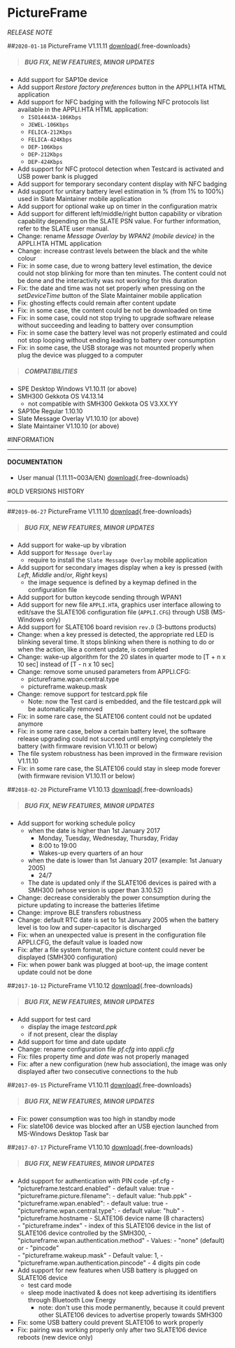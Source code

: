 # PictureFrame
*RELEASE NOTE*

##`2020-01-18` PictureFrame V1.11.11 [download](slate106/pictureframe/pictureframe-slate106-setup-1.11.11.rpk){.free-downloads}      
>##### **BUG FIX, NEW FEATURES, MINOR UPDATES**
- Add support for SAP10e device
- Add support *Restore factory preferences* button in the APPLI.HTA HTML application
- Add support for NFC badging with the following NFC protocols list available in the APPLI.HTA HTML application: 
    - `ISO14443A-106Kbps`
    - `JEWEL-106Kbps`
    - `FELICA-212Kbps`
    - `FELICA-424Kbps`
    - `DEP-106Kbps`
    - `DEP-212Kbps`
    - `DEP-424Kbps`
- Add support for NFC protocol detection when Testcard is activated and USB power bank is plugged
- Add support for temporary secondary content display with NFC badging
- Add support for unitary battery level estimation in % (from 1% to 100%) used in Slate Maintainer mobile application
- Add support for optional wake up on timer in the configuration matrix  
- Add support for different left/middle/right button capability or vibration capability depending on the SLATE PSN value. For further information, refer to the SLATE user manual.
- Change: rename *Message Overlay* by *WPAN2 (mobile device)* in the APPLI.HTA HTML application
- Change: increase contrast levels between the black and the white colour
- Fix: in some case, due to wrong battery level estimation, the device could not stop blinking for more than ten minutes. The content could not be done and the interactivity was not working for this duration 
- Fix: the date and time was not set properly when pressing on the *setDeviceTime* button of the Slate Maintainer mobile application 
- Fix: ghosting effects could remain after content update
- Fix: in some case, the content could be not be downloaded on time
- Fix: in some case, could not stop trying to upgrade software release without succeeding and leading to battery over consumption
- Fix: in some case the battery level was not properly estimated and could not stop looping without ending leading to battery over consumption 
- Fix: in some case, the USB storage was not mounted properly when plug the device was plugged to a computer    
>##### **COMPATIBILITIES**
- SPE Desktop Windows V1.10.11 (or above)
- SMH300 Gekkota OS V4.13.14 
    - not compatible with SMH300 Gekkota OS V3.XX.YY
- SAP10e Regular 1.10.10
- Slate Message Overlay V1.10.10 (or above)
- Slate Maintainer V1.10.10 (or above)

#INFORMATION
***********************************************************************
#### **DOCUMENTATION**  
- User manual (1.11.11~003A/EN) [download](slate106/pictureframe/slate106-user_manual-1.11.11~003A_en.pdf){.free-downloads}

#OLD VERSIONS HISTORY
***********************************************************************

##`2019-06-27` PictureFrame V1.11.10 [download](slate106/pictureframe/pictureframe-slate106-setup-1.11.10.rpk){.free-downloads}   
>##### **BUG FIX, NEW FEATURES, MINOR UPDATES**
- Add support for wake-up by vibration 
- Add support for `Message Overlay`
    - require to install the `Slate Message Overlay` mobile application 
- Add support for secondary images display when a key is pressed (with *Left*, *Middle* and/or, *Right* keys)
    - the image sequence is defined by a keymap defined in the configuration file    
- Add support for button keycode sending through WPAN1     
- Add support for new file `APPLI.HTA`, graphics user interface allowing to edit/save the SLATE106 configuration file (`APPLI.CFG`) through USB (MS-Windows only)
- Add support for SLATE106 board revision `rev.D` (3-buttons products)
- Change: when a key pressed is detected, the appropriate red LED is blinking several time. It stops blinking when there is nothing to do or when the action, like a content update, is completed
- Change: wake-up algorithm for the 20 slates in quarter mode to [T + n x 10 sec] instead of [T - n x 10 sec] 
- Change: remove some unused parameters from APPLI.CFG: 
    - pictureframe.wpan.central.type 
    - pictureframe.wakeup.mask
- Change: remove support for testcard.ppk file
    - Note: now the Test card is embedded, and the file testcard.ppk will be automatically removed
- Fix: in some rare case, the SLATE106 content could not be updated anymore
- Fix: in some rare case, below a certain battery level, the software release upgrading could not succeed until emptying completely the battery (with firmware revision V1.10.11 or below) 
- The file system robustness has been improved in the firmware revision V1.11.10 
- Fix: in some rare case, the SLATE106 could stay in sleep mode forever (with firmware revision V1.10.11 or below)

##`2018-02-20` PictureFrame V1.10.13 [download](slate106/pictureframe/pictureframe-slate106-setup-1.10.13.rpk){.free-downloads}   
>##### **BUG FIX, NEW FEATURES, MINOR UPDATES**
- Add support for working schedule policy
    - when the date is higher than 1st January 2017
        - Monday, Tuesday, Wednesday, Thursday, Friday
        - 8:00 to 19:00
        - Wakes-up every quarters of an hour 
    - when the date is lower than 1st January 2017 (example: 1st January 2005)
        - 24/7
	- The date is updated only if the SLATE106 devices is paired with a SMH300 (whose version is upper than 3.10.52)     
- Change: decrease considerably the power consumption during the picture updating to increase the batteries lifetime
- Change: improve BLE transfers robustness
- Change: default RTC date is set to 1st January 2005 when the battery level is too low and super-capacitor is discharged
- Fix: when an unexpected value is present in the configuration file APPLI.CFG, the default value is loaded now
- Fix: after a file system format, the picture content could never be displayed (SMH300 configuration)
- Fix: when power bank was plugged at boot-up, the image content update could not be done

##`2017-10-12` PictureFrame V1.10.12 [download](slate106/pictureframe/pictureframe-slate106-setup-1.10.12.rpk){.free-downloads}   
>##### **BUG FIX, NEW FEATURES, MINOR UPDATES**
- Add support for test card
	- display the image *testcard.ppk*
	- if not present, clear the display
- Add support for time and date update
- Change: rename configuration file *pf.cfg* into *appli.cfg*
- Fix: files property *time* and *date* was not properly managed 
- Fix: after a new configuration (new hub association), the image was only displayed after two consecutive connections to the hub   

##`2017-09-15` PictureFrame V1.10.11 [download](slate106/pictureframe/pictureframe-slate106-setup-1.10.11.rpk){.free-downloads}   
>##### **BUG FIX, NEW FEATURES, MINOR UPDATES**
- Fix: power consumption was too high in standby mode
- Fix: slate106 device was blocked after an USB ejection launched from MS-Windows Desktop Task bar 

##`2017-07-17` PictureFrame V1.10.10 [download](slate106/pictureframe/pictureframe-slate106-setup-1.10.10.rpk){.free-downloads}   
>##### **BUG FIX, NEW FEATURES, MINOR UPDATES**
- Add support for authentication with PIN code
	 -pf.cfg 
		- "pictureframe.testcard.enabled"
			- default value: true
		- "pictureframe.picture.filename":
			- default value: "hub.ppk"
		- "pictureframe.wpan.enabled":
			- default value: true
		- "pictureframe.wpan.central.type":
			- default value: "hub"
		- "pictureframe.hostname
			- SLATE106 device name (8 characters)  
		- "pictureframe.index"
			- index of this SLATE106 device in the list of SLATE106 device controlled by the SMH300,
		- "pictureframe.wpan.authentication.method"
			- Values: 
				- "none" (default) or
				- "pincode"  
		- "pictureframe.wakeup.mask"
			- Default value: 1,
		- "pictureframe.wpan.authentication.pincode"
			- 4 digits pin code
- Add support for new features when USB battery is plugged on SLATE106 device
	- test card mode  
	- sleep mode inactivated & does not keep advertising its identifiers through Bluetooth Low Energy 
		- note: don't use this mode permanently, because it could prevent other SLATE106 devices to advertise properly towards SMH300
- Fix: some USB battery could prevent SLATE106 to work properly
- Fix: pairing was working properly only after two SLATE106 device reboots (new device only)